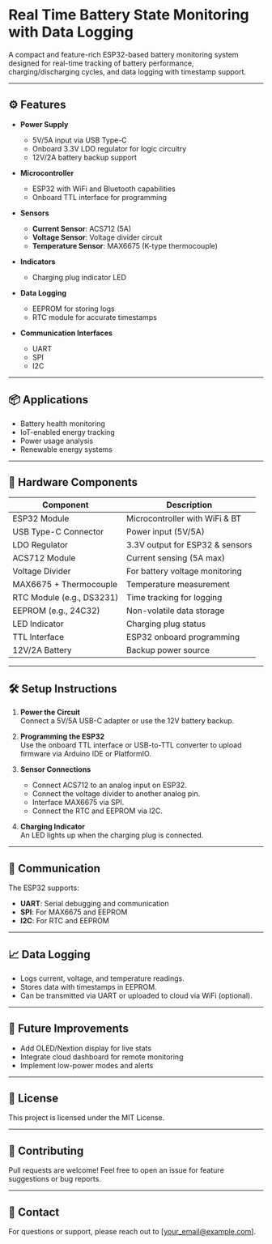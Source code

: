 # Real Time Battery State Monitoring with Data Logging

A compact and feature-rich ESP32-based battery monitoring system designed for real-time tracking of battery performance, charging/discharging cycles, and data logging with timestamp support.

---

## ⚙️ Features

- **Power Supply**
  - 5V/5A input via USB Type-C
  - Onboard 3.3V LDO regulator for logic circuitry
  - 12V/2A battery backup support

- **Microcontroller**
  - ESP32 with WiFi and Bluetooth capabilities
  - Onboard TTL interface for programming

- **Sensors**
  - **Current Sensor**: ACS712 (5A)
  - **Voltage Sensor**: Voltage divider circuit
  - **Temperature Sensor**: MAX6675 (K-type thermocouple)

- **Indicators**
  - Charging plug indicator LED

- **Data Logging**
  - EEPROM for storing logs
  - RTC module for accurate timestamps

- **Communication Interfaces**
  - UART
  - SPI
  - I2C

---

## 📦 Applications

- Battery health monitoring
- IoT-enabled energy tracking
- Power usage analysis
- Renewable energy systems

---

## 🧰 Hardware Components

| Component             | Description                       |
|----------------------|-----------------------------------|
| ESP32 Module          | Microcontroller with WiFi & BT   |
| USB Type-C Connector | Power input (5V/5A)              |
| LDO Regulator         | 3.3V output for ESP32 & sensors  |
| ACS712 Module         | Current sensing (5A max)         |
| Voltage Divider       | For battery voltage monitoring   |
| MAX6675 + Thermocouple| Temperature measurement          |
| RTC Module (e.g., DS3231)| Time tracking for logging    |
| EEPROM (e.g., 24C32)  | Non-volatile data storage        |
| LED Indicator         | Charging plug status             |
| TTL Interface         | ESP32 onboard programming        |
| 12V/2A Battery        | Backup power source              |

---

## 🛠️ Setup Instructions

1. **Power the Circuit**  
   Connect a 5V/5A USB-C adapter or use the 12V battery backup.

2. **Programming the ESP32**  
   Use the onboard TTL interface or USB-to-TTL converter to upload firmware via Arduino IDE or PlatformIO.

3. **Sensor Connections**  
   - Connect ACS712 to an analog input on ESP32.  
   - Connect the voltage divider to another analog pin.  
   - Interface MAX6675 via SPI.  
   - Connect the RTC and EEPROM via I2C.

4. **Charging Indicator**  
   An LED lights up when the charging plug is connected.

---

## 📡 Communication

The ESP32 supports:
- **UART**: Serial debugging and communication
- **SPI**: For MAX6675 and EEPROM
- **I2C**: For RTC and EEPROM

---

## 📈 Data Logging

- Logs current, voltage, and temperature readings.
- Stores data with timestamps in EEPROM.
- Can be transmitted via UART or uploaded to cloud via WiFi (optional).

---

## 🧪 Future Improvements

- Add OLED/Nextion display for live stats
- Integrate cloud dashboard for remote monitoring
- Implement low-power modes and alerts

---

## 📝 License

This project is licensed under the MIT License.

---

## 🤝 Contributing

Pull requests are welcome! Feel free to open an issue for feature suggestions or bug reports.

---

## 📧 Contact

For questions or support, please reach out to [your_email@example.com].

